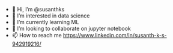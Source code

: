- 👋 Hi, I’m @susanthks
- 👀 I’m interested in data science
- 🌱 I’m currently learning ML
- 💞️ I’m looking to collaborate on jupyter notebook
- 📫 How to reach me https://www.linkedin.com/in/susanth-k-s-942919216/
<!---
susanthks/susanthks is a ✨ special ✨ repository because its `README.md` (this file) appears on your GitHub profile.
You can click the Preview link to take a look at your changes.
--->
